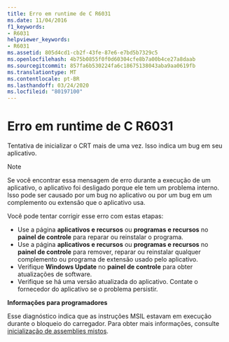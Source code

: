 ```yaml
---
title: Erro em runtime de C R6031
ms.date: 11/04/2016
f1_keywords:
- R6031
helpviewer_keywords:
- R6031
ms.assetid: 805d4cd1-cb2f-43fe-87e6-e7bd5b7329c5
ms.openlocfilehash: 4b75b0855f0f0d60304cfe8b7a00b4ce27a8daab
ms.sourcegitcommit: 857fa6b530224fa6c18675138043aba9aa0619fb
ms.translationtype: MT
ms.contentlocale: pt-BR
ms.lasthandoff: 03/24/2020
ms.locfileid: "80197100"
---
```

# <a name="c-runtime-error-r6031"></a>Erro em runtime de C R6031

Tentativa de inicializar o CRT mais de uma vez. Isso indica um bug em seu aplicativo.

> [!NOTE]
> Se você encontrar essa mensagem de erro durante a execução de um aplicativo, o aplicativo foi desligado porque ele tem um problema interno. Isso pode ser causado por um bug no aplicativo ou por um bug em um complemento ou extensão que o aplicativo usa.
>
> Você pode tentar corrigir esse erro com estas etapas:
>
> - Use a página **aplicativos e recursos** ou **programas e recursos** no **painel de controle** para reparar ou reinstalar o programa.
> - Use a página **aplicativos e recursos** ou **programas e recursos** no **painel de controle** para remover, reparar ou reinstalar qualquer complemento ou programa de extensão usado pelo aplicativo.
> - Verifique **Windows Update** no **painel de controle** para obter atualizações de software.
> - Verifique se há uma versão atualizada do aplicativo. Contate o fornecedor do aplicativo se o problema persistir.

**Informações para programadores**

Esse diagnóstico indica que as instruções MSIL estavam em execução durante o bloqueio do carregador. Para obter mais informações, consulte [inicialização de assemblies mistos](../../dotnet/initialization-of-mixed-assemblies.md).

